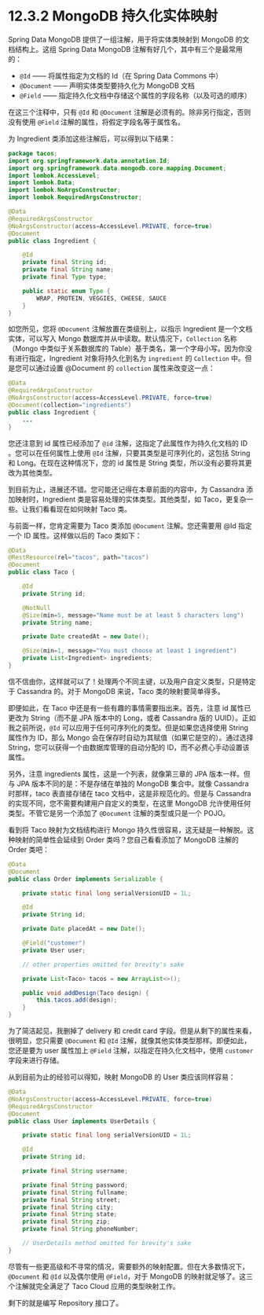 # 12.3.2 MongoDB 持久化实体映射

Spring Data MongoDB 提供了一组注解，用于将实体类映射到 MongoDB 的文档结构上。这组 Spring Data MongoDB 注解有好几个，其中有三个是最常用的：

* `@Id` —— 将属性指定为文档的 Id（在 Spring Data Commons 中）
* `@Document` —— 声明实体类型要持久化为 MongoDB 文档
* `@Field` —— 指定持久化文档中存储这个属性的字段名称（以及可选的顺序）

在这三个注释中，只有 `@Id` 和 `@Document` 注解是必须有的。除非另行指定，否则没有使用 `@Field` 注解的属性，将假定字段名等于属性名。

为 Ingredient 类添加这些注解后，可以得到以下结果：

```java
package tacos;
import org.springframework.data.annotation.Id;
import org.springframework.data.mongodb.core.mapping.Document;
import lombok.AccessLevel;
import lombok.Data;
import lombok.NoArgsConstructor;
import lombok.RequiredArgsConstructor;

@Data
@RequiredArgsConstructor
@NoArgsConstructor(access=AccessLevel.PRIVATE, force=true)
@Document
public class Ingredient {

    @Id
    private final String id;
    private final String name;
    private final Type type;

    public static enum Type {
        WRAP, PROTEIN, VEGGIES, CHEESE, SAUCE
    }
}
```

如您所见，您将 `@Document` 注解放置在类级别上，以指示 Ingredient 是一个文档实体，可以写入 Mongo 数据库并从中读取。默认情况下，`Collection` 名称（Mongo 中类似于关系数据库的 Table）基于类名，第一个字母小写。因为你没有进行指定，Ingredient 对象将持久化到名为 `ingredient` 的 `Collection` 中。但是您可以通过设置 @Document 的 `collection` 属性来改变这一点：

```java
@Data
@RequiredArgsConstructor
@NoArgsConstructor(access=AccessLevel.PRIVATE, force=true)
@Document(collection="ingredients")
public class Ingredient {
    ...
}
```

您还注意到 id 属性已经添加了 `@id` 注解，这指定了此属性作为持久化文档的 ID 。您可以在任何属性上使用 `@Id` 注解，只要其类型是可序列化的，这包括 String 和 Long。在现在这种情况下，您的 id 属性是 String 类型，所以没有必要将其更改为其他类型。

到目前为止，进展还不错。您可能还记得在本章前面的内容中，为 Cassandra 添加映射时，Ingredient 类是容易处理的实体类型。其他类型，如 Taco，更复杂一些。让我们看看现在如何映射 Taco 类。

与前面一样，您肯定需要为 Taco 类添加 `@Document` 注解。您还需要用 @Id 指定一个 ID 属性。这样做以后的 Taco 类如下：

```java
@Data
@RestResource(rel="tacos", path="tacos")
@Document
public class Taco {

    @Id
    private String id;

    @NotNull
    @Size(min=5, message="Name must be at least 5 characters long")
    private String name;

    private Date createdAt = new Date();

    @Size(min=1, message="You must choose at least 1 ingredient")
    private List<Ingredient> ingredients;
}
```

信不信由你，这样就可以了！处理两个不同主键，以及用户自定义类型，只是特定于 Cassandra 的。对于 MongoDB 来说，Taco 类的映射要简单得多。

即便如此，在 Taco 中还是有一些有趣的事情需要指出来。首先，注意 id 属性已更改为 String（而不是 JPA 版本中的 Long，或者 Cassandra 版的 UUID）。正如我之前所说，`@Id` 可以应用于任何可序列化的类型。但是如果您选择使用 String 属性作为 ID，那么 Mongo 会在保存时自动为其赋值（如果它是空的）。通过选择 String，您可以获得一个由数据库管理的自动分配的 ID，而不必费心手动设置该属性。

另外，注意 ingredients 属性，这是一个列表，就像第三章的 JPA 版本一样。但与 JPA 版本不同的是：不是存储在单独的 MongoDB 集合中。就像 Cassandra 时那样，taco 表直接存储在 taco 文档中，这是非规范化的。但是与 Cassandra 的实现不同，您不需要构建用户自定义的类型，在这里 MongoDB 允许使用任何类型。不管它是另一个添加了 `@Document` 注解的类型或只是一个 POJO。

看到将 Taco 映射为文档结构进行 Mongo 持久性很容易，这无疑是一种解脱。这种映射的简单性会延续到 Order 类吗？您自己看看添加了 MongoDB 注解的 Order 类吧：

```java
@Data
@Document
public class Order implements Serializable {

    private static final long serialVersionUID = 1L;

    @Id
    private String id;

    private Date placedAt = new Date();

    @Field("customer")
    private User user;

    // other properties omitted for brevity's sake

    private List<Taco> tacos = new ArrayList<>();

    public void addDesign(Taco design) {
        this.tacos.add(design);
    }
}
```

为了简洁起见，我删掉了 delivery 和 credit card 字段。但是从剩下的属性来看，很明显，您只需要 `@Document` 和 `@Id` 注解，就像其他实体类型那样。即便如此，您还是要为 user 属性加上 `@Field` 注解，以指定在持久化文档中，使用 `customer` 字段来进行存储。

从到目前为止的经验可以得知，映射 MongoDB 的 User 类应该同样容易：

```java
@Data
@NoArgsConstructor(access=AccessLevel.PRIVATE, force=true)
@RequiredArgsConstructor
@Document
public class User implements UserDetails {

    private static final long serialVersionUID = 1L;

    @Id
    private String id;

    private final String username;

    private final String password;
    private final String fullname;
    private final String street;
    private final String city;
    private final String state;
    private final String zip;
    private final String phoneNumber;

    // UserDetails method omitted for brevity's sake
}
```

尽管有一些更高级和不寻常的情况，需要额外的映射配置。但在大多数情况下，`@Document` 和 `@Id` 以及偶尔使用 `@Field`，对于 MongoDB 的映射就足够了。这三个注解就完全满足了 Taco Cloud 应用的类型映射工作。

剩下的就是编写 Repository 接口了。